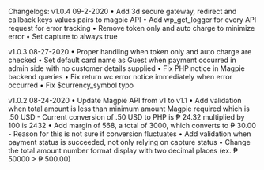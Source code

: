 Changelogs:
v1.0.4 09-2-2020
• Add 3d secure gateway, redirect and callback keys values pairs to magpie API
• Add wp_get_logger for every API request for error tracking
• Remove token only and auto charge to minimize error
• Set capture to always true

v1.0.3 08-27-2020
• Proper handling when token only and auto charge are checked
• Set default card name as Guest when payment occurred in admin side with no customer details supplied
• Fix PHP notice in Magpie backend queries
• Fix return wc error notice immediately when error occurred
• Fix $currency_symbol typo

v1.0.2 08-24-2020
• Update Magpie API from v1 to v1.1
• Add validation when total amount is less than minimum amount Magpie required which is .50 USD
    - Current conversion of .50 USD to PHP is ₱ 24.32 multiplied by 100 is 2432
• Add margin of 568, a total of 3000, which converts to ₱ 30.00
    - Reason for this is not sure if conversion fluctuates
• Add validation when payment status is succeeded, not only relying on capture status
• Change the total amount number format display with two decimal places (ex. ₱ 50000 > ₱ 500.00)